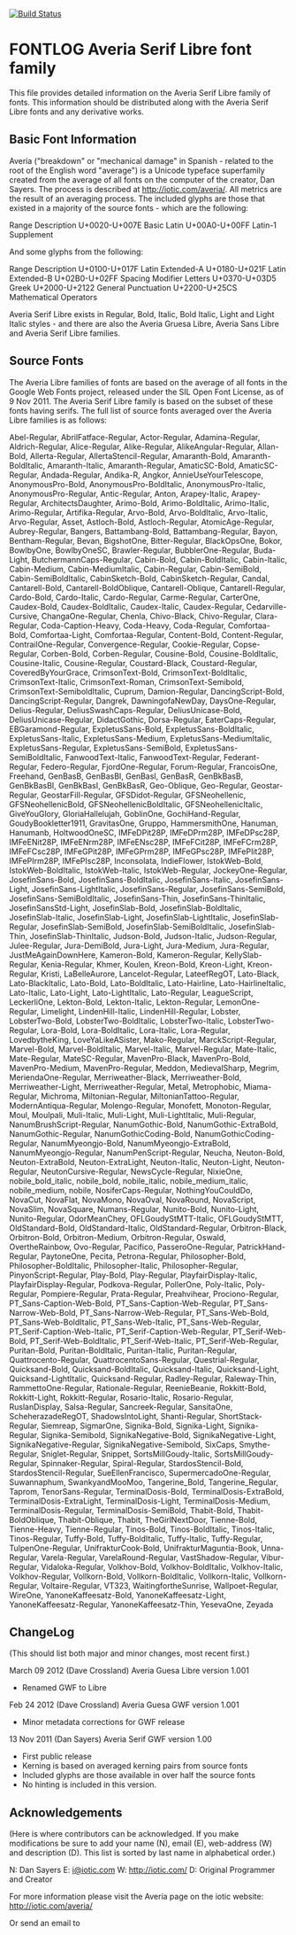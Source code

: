 [![Build Status](https://travis-ci.org/fontdirectory/averiaseriflibre.svg?branch=master)](https://travis-ci.org/fontdirectory/averiaseriflibre)

FONTLOG
Averia Serif Libre font family
========================

This file provides detailed information on the Averia Serif Libre family of fonts. This
information should be distributed along with the Averia Serif Libre fonts and any
derivative works.

Basic Font Information
----------------------

Avería ("breakdown" or "mechanical damage" in Spanish - related to the root
of the English word "average") is a Unicode typeface superfamily created from the
average of all fonts on the computer of the creator, Dan Sayers. The process
is described at http://iotic.com/averia/. All metrics are the result of an
averaging process. The included glyphs are those that existed in a majority
of the source fonts - which are the following:

Range           Description
U+0020-U+007E   Basic Latin
U+00A0-U+00FF   Latin-1 Supplement

And some glyphs from the following:

Range           Description
U+0100-U+017F   Latin Extended-A
U+0180-U+021F   Latin Extended-B
U+02B0-U+02FF   Spacing Modifier Letters
U+0370-U+03D5   Greek
U+2000-U+2122   General Punctuation
U+2200-U+25CS   Mathematical Operators

Averia Serif Libre exists in Regular, Bold, Italic, Bold Italic, Light and
Light Italic styles - and there are also the Averia Gruesa Libre, Averia Sans Libre 
and Averia Serif Libre families.

Source Fonts
------------

The Averia Libre families of fonts are based on the average of all fonts
in the Google Web Fonts project, released under the SIL Open Font License,
as of 9 Nov 2011. The Averia Serif Libre family is based on the subset of
these fonts having serifs. The full list of source fonts averaged over the
Averia Libre families is as follows:

Abel-Regular, AbrilFatface-Regular, Actor-Regular, Adamina-Regular,
Aldrich-Regular, Alice-Regular, Alike-Regular, AlikeAngular-Regular,
Allan-Bold, Allerta-Regular, AllertaStencil-Regular, Amaranth-Bold,
Amaranth-BoldItalic, Amaranth-Italic, Amaranth-Regular, AmaticSC-Bold,
AmaticSC-Regular, Andada-Regular, Andika-R, Angkor, AnnieUseYourTelescope,
AnonymousPro-Bold, AnonymousPro-BoldItalic, AnonymousPro-Italic,
AnonymousPro-Regular, Antic-Regular, Anton, Arapey-Italic, Arapey-Regular,
ArchitectsDaughter, Arimo-Bold, Arimo-BoldItalic, Arimo-Italic,
Arimo-Regular, Artifika-Regular, Arvo-Bold, Arvo-BoldItalic, Arvo-Italic,
Arvo-Regular, Asset, Astloch-Bold, Astloch-Regular, AtomicAge-Regular,
Aubrey-Regular, Bangers, Battambang-Bold, Battambang-Regular, Bayon,
Bentham-Regular, Bevan, BigshotOne, Bitter-Regular, BlackOpsOne, Bokor,
BowlbyOne, BowlbyOneSC, Brawler-Regular, BubblerOne-Regular, Buda-Light,
ButchermannCaps-Regular, Cabin-Bold, Cabin-BoldItalic, Cabin-Italic,
Cabin-Medium, Cabin-MediumItalic, Cabin-Regular, Cabin-SemiBold,
Cabin-SemiBoldItalic, CabinSketch-Bold, CabinSketch-Regular, Candal,
Cantarell-Bold, Cantarell-BoldOblique, Cantarell-Oblique, Cantarell-Regular,
Cardo-Bold, Cardo-Italic, Cardo-Regular, Carme-Regular, CarterOne,
Caudex-Bold, Caudex-BoldItalic, Caudex-Italic, Caudex-Regular,
Cedarville-Cursive, ChangaOne-Regular, Chenla, Chivo-Black, Chivo-Regular,
Clara-Regular, Coda-Caption-Heavy, Coda-Heavy, Coda-Regular, Comfortaa-Bold,
Comfortaa-Light, Comfortaa-Regular, Content-Bold, Content-Regular,
ContrailOne-Regular, Convergence-Regular, Cookie-Regular, Copse-Regular,
Corben-Bold, Corben-Regular, Cousine-Bold, Cousine-BoldItalic,
Cousine-Italic, Cousine-Regular, Coustard-Black, Coustard-Regular,
CoveredByYourGrace, CrimsonText-Bold, CrimsonText-BoldItalic,
CrimsonText-Italic, CrimsonText-Roman, CrimsonText-Semibold,
CrimsonText-SemiboldItalic, Cuprum, Damion-Regular, DancingScript-Bold,
DancingScript-Regular, Dangrek, DawningofaNewDay, DaysOne-Regular,
Delius-Regular, DeliusSwashCaps-Regular, DeliusUnicase-Bold,
DeliusUnicase-Regular, DidactGothic, Dorsa-Regular, EaterCaps-Regular,
EBGaramond-Regular, ExpletusSans-Bold, ExpletusSans-BoldItalic,
ExpletusSans-Italic, ExpletusSans-Medium, ExpletusSans-MediumItalic,
ExpletusSans-Regular, ExpletusSans-SemiBold, ExpletusSans-SemiBoldItalic,
FanwoodText-Italic, FanwoodText-Regular, Federant-Regular, Federo-Regular,
FjordOne-Regular, Forum-Regular, FrancoisOne, Freehand, GenBasB, GenBasBI,
GenBasI, GenBasR, GenBkBasB, GenBkBasBI, GenBkBasI, GenBkBasR, Geo-Oblique,
Geo-Regular, Geostar-Regular, GeostarFill-Regular, GFSDidot-Regular,
GFSNeohellenic, GFSNeohellenicBold, GFSNeohellenicBoldItalic,
GFSNeohellenicItalic, GiveYouGlory, GloriaHallelujah, GoblinOne,
GochiHand-Regular, GoudyBookletter1911, GravitasOne, Gruppo, HammersmithOne,
Hanuman, Hanumanb, HoltwoodOneSC, IMFeDPit28P, IMFeDPrm28P, IMFeDPsc28P,
IMFeENit28P, IMFeENrm28P, IMFeENsc28P, IMFeFCit28P, IMFeFCrm28P,
IMFeFCsc28P, IMFeGPit28P, IMFeGPrm28P, IMFeGPsc28P, IMFePIit28P,
IMFePIrm28P, IMFePIsc28P, Inconsolata, IndieFlower, IstokWeb-Bold,
IstokWeb-BoldItalic, IstokWeb-Italic, IstokWeb-Regular, JockeyOne-Regular,
JosefinSans-Bold, JosefinSans-BoldItalic, JosefinSans-Italic,
JosefinSans-Light, JosefinSans-LightItalic, JosefinSans-Regular,
JosefinSans-SemiBold, JosefinSans-SemiBoldItalic, JosefinSans-Thin,
JosefinSans-ThinItalic, JosefinSansStd-Light, JosefinSlab-Bold,
JosefinSlab-BoldItalic, JosefinSlab-Italic, JosefinSlab-Light,
JosefinSlab-LightItalic, JosefinSlab-Regular, JosefinSlab-SemiBold,
JosefinSlab-SemiBoldItalic, JosefinSlab-Thin, JosefinSlab-ThinItalic,
Judson-Bold, Judson-Italic, Judson-Regular, Julee-Regular, Jura-DemiBold,
Jura-Light, Jura-Medium, Jura-Regular, JustMeAgainDownHere, Kameron-Bold,
Kameron-Regular, KellySlab-Regular, Kenia-Regular, Khmer, Koulen,
Kreon-Bold, Kreon-Light, Kreon-Regular, Kristi, LaBelleAurore,
Lancelot-Regular, LateefRegOT, Lato-Black, Lato-BlackItalic, Lato-Bold,
Lato-BoldItalic, Lato-Hairline, Lato-HairlineItalic, Lato-Italic,
Lato-Light, Lato-LightItalic, Lato-Regular, LeagueScript, LeckerliOne,
Lekton-Bold, Lekton-Italic, Lekton-Regular, LemonOne-Regular, Limelight,
LindenHill-Italic, LindenHill-Regular, Lobster, LobsterTwo-Bold,
LobsterTwo-BoldItalic, LobsterTwo-Italic, LobsterTwo-Regular, Lora-Bold,
Lora-BoldItalic, Lora-Italic, Lora-Regular, LovedbytheKing,
LoveYaLikeASister, Mako-Regular, MarckScript-Regular, Marvel-Bold,
Marvel-BoldItalic, Marvel-Italic, Marvel-Regular, Mate-Italic, Mate-Regular,
MateSC-Regular, MavenPro-Black, MavenPro-Bold, MavenPro-Medium,
MavenPro-Regular, Meddon, MedievalSharp, Megrim, MeriendaOne-Regular,
Merriweather-Black, Merriweather-Bold, Merriweather-Light,
Merriweather-Regular, Metal, Metrophobic, Miama-Regular, Michroma,
Miltonian-Regular, MiltonianTattoo-Regular, ModernAntiqua-Regular,
Molengo-Regular, Monofett, Monoton-Regular, Moul, Moulpali, Muli-Italic,
Muli-Light, Muli-LightItalic, Muli-Regular, NanumBrushScript-Regular,
NanumGothic-Bold, NanumGothic-ExtraBold, NanumGothic-Regular,
NanumGothicCoding-Bold, NanumGothicCoding-Regular, NanumMyeongjo-Bold,
NanumMyeongjo-ExtraBold, NanumMyeongjo-Regular, NanumPenScript-Regular,
Neucha, Neuton-Bold, Neuton-ExtraBold, Neuton-ExtraLight, Neuton-Italic,
Neuton-Light, Neuton-Regular, NeutonCursive-Regular, NewsCycle-Regular,
NixieOne, nobile_bold_italic, nobile_bold, nobile_italic,
nobile_medium_italic, nobile_medium, nobile, NosiferCaps-Regular,
NothingYouCouldDo, NovaCut, NovaFlat, NovaMono, NovaOval, NovaRound,
NovaScript, NovaSlim, NovaSquare, Numans-Regular, Nunito-Bold, Nunito-Light,
Nunito-Regular, OdorMeanChey, OFLGoudyStMTT-Italic, OFLGoudyStMTT,
OldStandard-Bold, OldStandard-Italic, OldStandard-Regular, Orbitron-Black,
Orbitron-Bold, Orbitron-Medium, Orbitron-Regular, Oswald, OvertheRainbow,
Ovo-Regular, Pacifico, PasseroOne-Regular, PatrickHand-Regular, PaytoneOne,
Pecita, Petrona-Regular, Philosopher-Bold, Philosopher-BoldItalic,
Philosopher-Italic, Philosopher-Regular, PinyonScript-Regular, Play-Bold,
Play-Regular, PlayfairDisplay-Italic, PlayfairDisplay-Regular,
Podkova-Regular, PollerOne, Poly-Italic, Poly-Regular, Pompiere-Regular,
Prata-Regular, Preahvihear, Prociono-Regular, PT_Sans-Caption-Web-Bold,
PT_Sans-Caption-Web-Regular, PT_Sans-Narrow-Web-Bold,
PT_Sans-Narrow-Web-Regular, PT_Sans-Web-Bold, PT_Sans-Web-BoldItalic,
PT_Sans-Web-Italic, PT_Sans-Web-Regular, PT_Serif-Caption-Web-Italic,
PT_Serif-Caption-Web-Regular, PT_Serif-Web-Bold, PT_Serif-Web-BoldItalic,
PT_Serif-Web-Italic, PT_Serif-Web-Regular, Puritan-Bold, Puritan-BoldItalic,
Puritan-Italic, Puritan-Regular, Quattrocento-Regular,
QuattrocentoSans-Regular, Questrial-Regular, Quicksand-Bold,
Quicksand-BoldItalic, Quicksand-Italic, Quicksand-Light,
Quicksand-LightItalic, Quicksand-Regular, Radley-Regular, Raleway-Thin,
RammettoOne-Regular, Rationale-Regular, ReenieBeanie, Rokkitt-Bold,
Rokkitt-Light, Rokkitt-Regular, Rosario-Italic, Rosario-Regular,
RuslanDisplay, Salsa-Regular, Sancreek-Regular, SansitaOne,
ScheherazadeRegOT, ShadowsIntoLight, Shanti-Regular, ShortStack-Regular,
Siemreap, SigmarOne, Signika-Bold, Signika-Light, Signika-Regular,
Signika-Semibold, SignikaNegative-Bold, SignikaNegative-Light,
SignikaNegative-Regular, SignikaNegative-Semibold, SixCaps, Smythe-Regular,
Sniglet-Regular, Snippet, SortsMillGoudy-Italic, SortsMillGoudy-Regular,
Spinnaker-Regular, Spiral-Regular, StardosStencil-Bold,
StardosStencil-Regular, SueEllenFrancisco, SupermercadoOne-Regular,
Suwannaphum, SwankyandMooMoo, Tangerine_Bold, Tangerine_Regular, Taprom,
TenorSans-Regular, TerminalDosis-Bold, TerminalDosis-ExtraBold,
TerminalDosis-ExtraLight, TerminalDosis-Light, TerminalDosis-Medium,
TerminalDosis-Regular, TerminalDosis-SemiBold, Thabit-Bold,
Thabit-BoldOblique, Thabit-Oblique, Thabit, TheGirlNextDoor, Tienne-Bold,
Tienne-Heavy, Tienne-Regular, Tinos-Bold, Tinos-BoldItalic, Tinos-Italic,
Tinos-Regular, Tuffy-Bold, Tuffy-BoldItalic, Tuffy-Italic, Tuffy-Regular,
TulpenOne-Regular, UnifrakturCook-Bold, UnifrakturMaguntia-Book,
Unna-Regular, Varela-Regular, VarelaRound-Regular, VastShadow-Regular,
Vibur-Regular, Vidaloka-Regular, Volkhov-Bold, Volkhov-BoldItalic,
Volkhov-Italic, Volkhov-Regular, Vollkorn-Bold, Vollkorn-BoldItalic,
Vollkorn-Italic, Vollkorn-Regular, Voltaire-Regular, VT323,
WaitingfortheSunrise, Wallpoet-Regular, WireOne, YanoneKaffeesatz-Bold,
YanoneKaffeesatz-Light, YanoneKaffeesatz-Regular, YanoneKaffeesatz-Thin,
YesevaOne, Zeyada

ChangeLog
---------
(This should list both major and minor changes, most recent first.)

March 09 2012 (Dave Crossland)  Averia Guesa Libre version 1.001
- Renamed GWF to Libre

Feb 24 2012 (Dave Crossland)  Averia Guesa GWF version 1.001
- Minor metadata corrections for GWF release

13 Nov 2011 (Dan Sayers) Averia Serif GWF version 1.00
- First public release
- Kerning is based on averaged kerning pairs from source fonts
- Included glyphs are those available in over half the source fonts
- No hinting is included in this version.

Acknowledgements
----------------
(Here is where contributors can be acknowledged. If you make modifications
be sure to add your name (N), email (E), web-address (W) and description
(D). This list is sorted by last name in alphabetical order.)

N: Dan Sayers
E: i@iotic.com
W: http://iotic.com/
D: Original Programmer and Creator

For more information please visit the Avería page on the iotic website:
http://iotic.com/averia/

Or send an email to <i AT iotic DOT com>